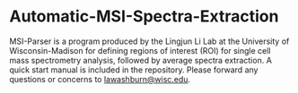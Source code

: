 # Automatic-MSI-Spectra-Extraction

MSI-Parser is a program produced by the Lingjun Li Lab at the University of Wisconsin-Madison for defining regions of interest (ROI) for single cell mass spectrometry analysis, followed by average spectra extraction. A quick start manual is included in the repository. Please forward any questions or concerns to lawashburn@wisc.edu.
